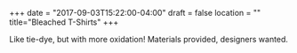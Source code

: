 +++
date = "2017-09-03T15:22:00-04:00"
draft = false
location = ""
title="Bleached T-Shirts"
+++

Like tie-dye, but with more oxidation! Materials provided, designers wanted.
